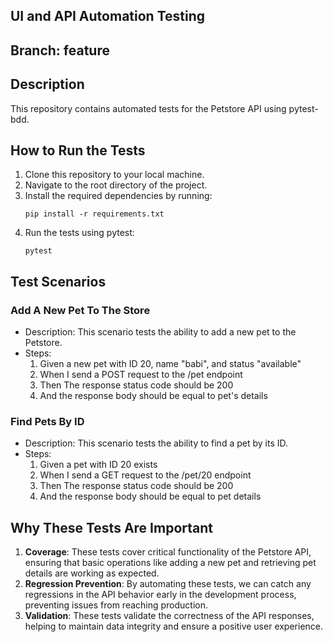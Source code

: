 ## UI and API Automation Testing

## Branch: feature
## Description
This repository contains automated tests for the Petstore API using pytest-bdd.

## How to Run the Tests
1. Clone this repository to your local machine.
2. Navigate to the root directory of the project.
3. Install the required dependencies by running:
    ```
    pip install -r requirements.txt
    ```
4. Run the tests using pytest:
    ```
    pytest
    ```

## Test Scenarios
### Add A New Pet To The Store
- Description: This scenario tests the ability to add a new pet to the Petstore.
- Steps:
  1. Given a new pet with ID 20, name "babi", and status "available"
  2. When I send a POST request to the /pet endpoint
  3. Then The response status code should be 200
  4. And the response body should be equal to pet's details

### Find Pets By ID
- Description: This scenario tests the ability to find a pet by its ID.
- Steps:
  1. Given a pet with ID 20 exists
  2. When I send a GET request to the /pet/20 endpoint
  3. Then The response status code should be 200
  4. And the response body should be equal to pet details

## Why These Tests Are Important
1. **Coverage**: These tests cover critical functionality of the Petstore API, ensuring that basic operations like adding a new pet and retrieving pet details are working as expected.
2. **Regression Prevention**: By automating these tests, we can catch any regressions in the API behavior early in the development process, preventing issues from reaching production.
3. **Validation**: These tests validate the correctness of the API responses, helping to maintain data integrity and ensure a positive user experience.
